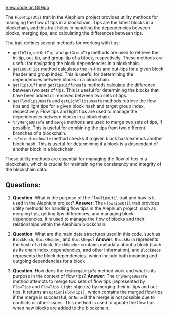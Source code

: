 [View code on GitHub](https://github.com/oxygenium/oxygenium/flow/src/main/scala/org/oxygenium/flow/core/FlowTipsUtil.scala)

The `FlowTipsUtil` trait in the Alephium project provides utility methods for managing the flow of tips in a blockchain. Tips are the latest blocks in a blockchain, and this trait helps in handling the dependencies between blocks, merging tips, and calculating the differences between tips.

The trait defines several methods for working with tips:

- `getInTip`, `getOutTip`, and `getGroupTip` methods are used to retrieve the in-tip, out-tip, and group-tip of a block, respectively. These methods are useful for navigating the block dependencies in a blockchain.
- `getInOutTips` method calculates the in-tips and out-tips for a given block header and group index. This is useful for determining the dependencies between blocks in a blockchain.
- `getTipsDiff` and `getTipsDiffUnsafe` methods calculate the difference between two sets of tips. This is useful for determining the blocks that have been added or removed between two sets of tips.
- `getFlowTipsUnsafe` and `getLightTipsUnsafe` methods retrieve the flow tips and light tips for a given block hash and target group index, respectively. Flow tips and light tips are used to manage the dependencies between blocks in a blockchain.
- `tryMergeUnsafe` and `merge` methods are used to merge two sets of tips, if possible. This is useful for combining the tips from two different branches of a blockchain.
- `isExtendingUnsafe` method checks if a given block hash extends another block hash. This is useful for determining if a block is a descendant of another block in a blockchain.

These utility methods are essential for managing the flow of tips in a blockchain, which is crucial for maintaining the consistency and integrity of the blockchain data.
## Questions: 
 1. **Question**: What is the purpose of the `FlowTipsUtil` trait and how is it used in the Alephium project?
   **Answer**: The `FlowTipsUtil` trait provides utility methods for handling flow tips in the Alephium project, such as merging tips, getting tips differences, and managing block dependencies. It is used to manage the flow of blocks and their relationships within the Alephium blockchain.

2. **Question**: What are the main data structures used in this code, such as `BlockHash`, `BlockHeader`, and `BlockDeps`?
   **Answer**: `BlockHash` represents the hash of a block, `BlockHeader` contains metadata about a block (such as its chain index, dependencies, and other information), and `BlockDeps` represents the block dependencies, which include both incoming and outgoing dependencies for a block.

3. **Question**: How does the `tryMergeUnsafe` method work and what is its purpose in the context of flow tips?
   **Answer**: The `tryMergeUnsafe` method attempts to merge two sets of flow tips (represented by `FlowTips` and `FlowTips.Light` objects) by merging their in-tips and out-tips. It returns an `Option[FlowTips]`, which contains the merged flow tips if the merge is successful, or `None` if the merge is not possible due to conflicts or other issues. This method is used to update the flow tips when new blocks are added to the blockchain.